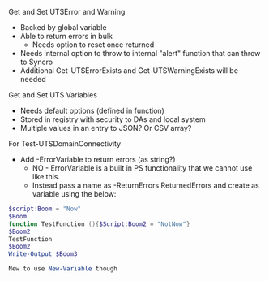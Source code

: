 Get and Set UTSError and Warning
- Backed by global variable
- Able to return errors in bulk
	- Needs option to reset once returned
- Needs internal option to throw to internal "alert" function that can throw to Syncro
- Additional Get-UTSErrorExists and Get-UTSWarningExists will be needed

Get and Set UTS Variables
- Needs default options (defined in function)
- Stored in registry with security to DAs and local system
- Multiple values in an entry to JSON? Or CSV array?

For Test-UTSDomainConnectivity
- Add -ErrorVariable to return errors (as string?)
	- NO - ErrorVariable is a built in PS functionality that we cannot use like this.
	- Instead pass a name as -ReturnErrors ReturnedErrors and create as variable using the below:
```powershell
$script:Boom = "Now"
$Boom
function TestFunction (){$Script:Boom2 = "NotNow"}
$Boom2
TestFunction
$Boom2
Write-Output $Boom3

New to use New-Variable though

```